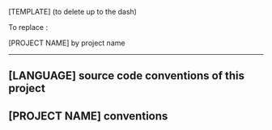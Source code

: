 [TEMPLATE] (to delete up to the dash)

To replace :

[PROJECT NAME] by project name

-----------------------------

## [LANGUAGE] source code conventions of this project

## [PROJECT NAME] conventions
